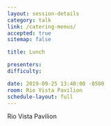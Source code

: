 ```yaml
---
layout: session-details
category: talk
link: /catering-menus/
accepted: true
sitemap: false

title: Lunch

presenters:
difficulty:

date: 2019-09-25 13:40:00 -0500
room: Rio Vista Pavilion
schedule-layout: full
---
```

Rio Vista Pavilion
